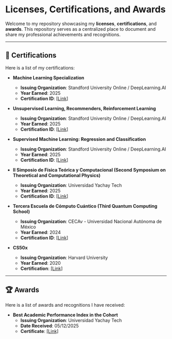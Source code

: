 # Licenses, Certifications, and Awards

Welcome to my repository showcasing my **licenses**, **certifications**, and **awards**. This repository serves as a centralized place to document and share my professional achievements and recognitions.

---

## 🏅 Certifications

Here is a list of my certifications:

- **Machine Learning Specialization**
  - **Issuing Organization**: Standford University Online / DeepLearning.AI
  - **Year Earned**: 2025
  - **Certification ID**: [[Link]](https://github.com/DaNameless/certificates/blob/main/Coursera%208BKV0X84IL2S.pdf) 

- **Unsupervised Learning, Recommenders, Reinforcement Learning**
  - **Issuing Organization**: Standford University Online / DeepLearning.AI
  - **Year Earned**: 2025
  - **Certification ID**: [[Link]](https://github.com/DaNameless/certificates/blob/main/Coursera%20D74E7YHN429F.pdf) 

- **Supervised Machine Learning: Regression and Classification**
  - **Issuing Organization**: Standford University Online / DeepLearning.AI
  - **Year Earned**: 2025
  - **Certification ID**: [[Link]](https://coursera.org/share/99d1847bd7699f364ae02d29fa8f13a6) 


- **II Simposio de Física Teórica y Computacional (Second Symposium on Theoretical and Computational Physics)**
  - **Issuing Organization**: Universidad Yachay Tech
  - **Year Earned**: 2025
  - **Certification ID**: [[Link]](https://github.com/DaNameless/certificates/blob/main/II_Simposio_FTC.pdf) 


- **Tercera Escuela de Cómputo Cuántico (Third Quantum Computing School)**  
  - **Issuing Organization**: CECAv - Universidad Nacional Autónoma de México
  - **Year Earned**: 2024 
  - **Certification ID**: [[Link]](https://github.com/DaNameless/certificates/blob/main/Constancias%20Virtuales%203%20firmadas-7.pdf) 

- **CS50x**  
  - **Issuing Organization**: Harvard University  
  - **Year Earned**: 2020
  - **Certification**: [[Link]](https://github.com/DaNameless/certificates/blob/main/CS50x.pdf)  


---

## 🏆 Awards

Here is a list of awards and recognitions I have received:

- **Best Academic Performance Index in the Cohort**  
  - **Issuing Organization**: Universidad Yachay Tech  
  - **Date Received**: 05/12/2025
  - **Certificate**: [[Link]](https://github.com/DaNameless/certificates/blob/main/BAPI_award.png)
